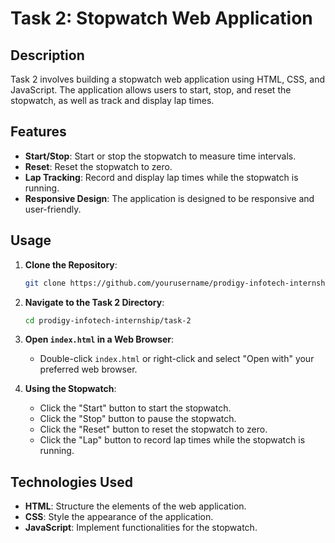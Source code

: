 # Task 2: Stopwatch Web Application

## Description

Task 2 involves building a stopwatch web application using HTML, CSS, and JavaScript. The application allows users to start, stop, and reset the stopwatch, as well as track and display lap times.

## Features

- **Start/Stop**: Start or stop the stopwatch to measure time intervals.
- **Reset**: Reset the stopwatch to zero.
- **Lap Tracking**: Record and display lap times while the stopwatch is running.
- **Responsive Design**: The application is designed to be responsive and user-friendly.

## Usage

1. **Clone the Repository**:
    ```sh
    git clone https://github.com/yourusername/prodigy-infotech-internship.git
    ```

2. **Navigate to the Task 2 Directory**:
    ```sh
    cd prodigy-infotech-internship/task-2
    ```

3. **Open `index.html` in a Web Browser**:
    - Double-click `index.html` or right-click and select "Open with" your preferred web browser.

4. **Using the Stopwatch**:
    - Click the "Start" button to start the stopwatch.
    - Click the "Stop" button to pause the stopwatch.
    - Click the "Reset" button to reset the stopwatch to zero.
    - Click the "Lap" button to record lap times while the stopwatch is running.




## Technologies Used

- **HTML**: Structure the elements of the web application.
- **CSS**: Style the appearance of the application.
- **JavaScript**: Implement functionalities for the stopwatch.






